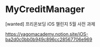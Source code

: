 # MyCreditManager
[wanted] 프리온보딩 iOS 챌린지 5월 사전 과제

https://yagomacademy.notion.site/iOS-ba2d0c0bb0b949c896cc28567706e969
